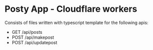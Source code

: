 # Posty App - Cloudflare workers
Consists of files written with typescript template for the following apis:
* GET /api/posts
* POST /api/makepost
* POST /api/updatepost

